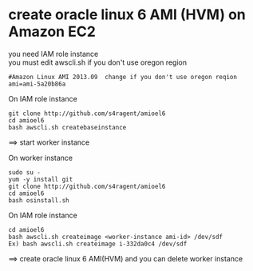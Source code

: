 # create oracle linux 6 AMI (HVM) on Amazon EC2
you need IAM role instance  
you must edit awscli.sh if you don't use oregon region  

    #Amazon Linux AMI 2013.09  change if you don't use oregon reqion  
    ami=ami-5a20b86a


On IAM role instance

    git clone http://github.com/s4ragent/amioel6
    cd amioel6
    bash awscli.sh createbaseinstance
==> start worker instance

On worker instance

    sudo su -
    yum -y install git
    git clone http://github.com/s4ragent/amioel6
    cd amioel6
    bash osinstall.sh

On IAM role instance

    cd amioel6
    bash awscli.sh createimage <worker-instance ami-id> /dev/sdf
    Ex) bash awscli.sh createimage i-332da0c4 /dev/sdf
==> create oracle linux 6 AMI(HVM) and you can delete worker instance
